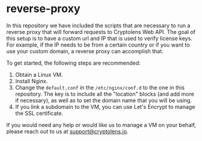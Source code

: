 # reverse-proxy

In this repository we have included the scripts that are necessary to run a reverse proxy that will forward requests to Cryptolens Web API. The goal of this setup is to have a custom url and IP that is used to verify license keys. For example, if the IP needs to be from a certain country or if you want to use your custom domain, a reverse proxy can accomplish that.

To get started, the following steps are recommended:
1. Obtain a Linux VM.
2. Install Nginx.
3. Change the `default.conf` in the `/etc/nginx/conf.d` to the one in this repository. The key is to include all the "location" blocks (and add more if necessary), as well as to set the domain name that you will be using.
4. If you link a subdomain to the VM, you can use Let's Encrypt to manage the SSL certificate.

If you would need any help or would like us to manage a VM on your behalf, please reach out to us at support@cryptolens.io.
